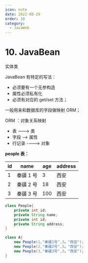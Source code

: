 ```yaml
---
icon: note
date: 2022-08-29
order: 10
category:
  - JavaWeb
---
```


# 10. JavaBean

实体类

JavaBean 有特定的写法：

- 必须要有一个无参构造
- 属性必须私有化
- 必须有对应的 get/set 方法；

一般用来和数据库的字段做映射 ORM；

ORM ：对象关系映射

- 表 ---> 类
- 字段 --> 属性
- 行记录 ----> 对象

**people 表：**

| id  | name      | age | address |
| --- | --------- | --- | ------- |
| 1   | 秦疆 1 号 | 3   | 西安    |
| 2   | 秦疆 2 号 | 18  | 西安    |
| 3   | 秦疆 3 号 | 100 | 西安    |

```java
class People{
    private int id;
    private String name;
    private int id;
    private String address;
}

class A{
    new People(1,"秦疆1号",3，"西安");
    new People(2,"秦疆2号",3，"西安");
    new People(3,"秦疆3号",3，"西安");
}
```
